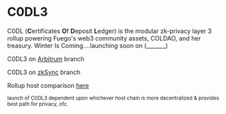 # C0DL3

C0DL (**C**ertificates **O**f **D**eposit **L**edger) is the modular zk-privacy layer 3 rollup powering Fuego's web3 community assets, COLDAO, and her treasury. Winter Is Coming....launching soon on (_______) 

C0DL3 on [Arbitrum](https://github.com/colinritman/C0DL3) branch

C0DL3 on [zkSync](https://github.com/ColinRitman/C0DL3/tree/zkc0dl3-implementation) branch

Rollup host comparison [here](https://github.com/ColinRitman/C0DL3/blob/zksync/MODEL_COMPARISON.md)

<sup>launch of C0DL3 dependent upon whichever host chain is more decentralized & provides best path for privacy, ofc.</sup>



